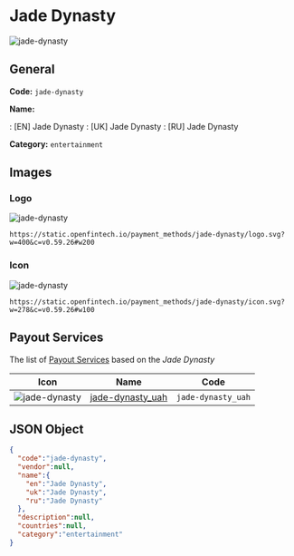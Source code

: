 
# Jade Dynasty 
![jade-dynasty](https://static.openfintech.io/payment_methods/jade-dynasty/logo.svg?w=400&c=v0.59.26#w200)  

## General 
**Code:** `jade-dynasty` 
 
**Name:** 
 
:	[EN] Jade Dynasty 
:	[UK] Jade Dynasty 
:	[RU] Jade Dynasty 
 
**Category:** `entertainment` 
 

## Images 

### Logo 
![jade-dynasty](https://static.openfintech.io/payment_methods/jade-dynasty/logo.svg?w=400&c=v0.59.26#w200)  

```
https://static.openfintech.io/payment_methods/jade-dynasty/logo.svg?w=400&c=v0.59.26#w200
```  

### Icon 
![jade-dynasty](https://static.openfintech.io/payment_methods/jade-dynasty/icon.svg?w=278&c=v0.59.26#w100)  

```
https://static.openfintech.io/payment_methods/jade-dynasty/icon.svg?w=278&c=v0.59.26#w100
```  

## Payout Services 
 
The list of [Payout Services](/payout-services/) based on the _Jade Dynasty_ 

|Icon|Name|Code| 
|:---:|:---:|:---:| 
|![jade-dynasty](https://static.openfintech.io/payout_methods/jade-dynasty/icon.svg?w=278&c=v0.59.26#w40) |[jade-dynasty_uah](/payout-services/jade-dynasty_uah/)|`jade-dynasty_uah`| 
 

## JSON Object 

```json
{
  "code":"jade-dynasty",
  "vendor":null,
  "name":{
    "en":"Jade Dynasty",
    "uk":"Jade Dynasty",
    "ru":"Jade Dynasty"
  },
  "description":null,
  "countries":null,
  "category":"entertainment"
}
```  
